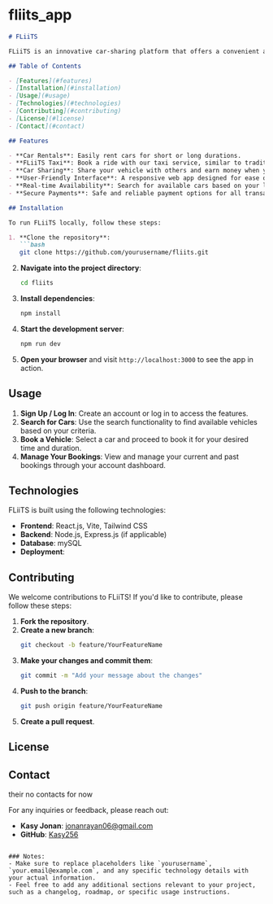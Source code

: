 # fliits_app

```markdown
# FLiiTS

FLiiTS is an innovative car-sharing platform that offers a convenient and flexible way to access vehicles for rental, taxi services, and more. Our goal is to provide a seamless experience for users looking to rent or share cars, ensuring they have reliable transportation when they need it.

## Table of Contents

- [Features](#features)
- [Installation](#installation)
- [Usage](#usage)
- [Technologies](#technologies)
- [Contributing](#contributing)
- [License](#license)
- [Contact](#contact)

## Features

- **Car Rentals**: Easily rent cars for short or long durations.
- **FLiiTS Taxi**: Book a ride with our taxi service, similar to traditional cab services.
- **Car Sharing**: Share your vehicle with others and earn money when you're not using it.
- **User-Friendly Interface**: A responsive web app designed for ease of use on both desktop and mobile devices.
- **Real-time Availability**: Search for available cars based on your location, time, and date.
- **Secure Payments**: Safe and reliable payment options for all transactions.

## Installation

To run FLiiTS locally, follow these steps:

1. **Clone the repository**:
   ```bash
   git clone https://github.com/yourusername/fliits.git
   ```

2. **Navigate into the project directory**:
   ```bash
   cd fliits
   ```

3. **Install dependencies**:
   ```bash
   npm install
   ```

4. **Start the development server**:
   ```bash
   npm run dev
   ```

5. **Open your browser** and visit `http://localhost:3000` to see the app in action.

## Usage

1. **Sign Up / Log In**: Create an account or log in to access the features.
2. **Search for Cars**: Use the search functionality to find available vehicles based on your criteria.
3. **Book a Vehicle**: Select a car and proceed to book it for your desired time and duration.
4. **Manage Your Bookings**: View and manage your current and past bookings through your account dashboard.

## Technologies

FLiiTS is built using the following technologies:

- **Frontend**: React.js, Vite, Tailwind CSS
- **Backend**: Node.js, Express.js (if applicable)
- **Database**: mySQL
- **Deployment**: 

## Contributing

We welcome contributions to FLiiTS! If you'd like to contribute, please follow these steps:

1. **Fork the repository**.
2. **Create a new branch**:
   ```bash
   git checkout -b feature/YourFeatureName
   ```
3. **Make your changes and commit them**:
   ```bash
   git commit -m "Add your message about the changes"
   ```
4. **Push to the branch**:
   ```bash
   git push origin feature/YourFeatureName
   ```
5. **Create a pull request**.

## License



## Contact

their no contacts for now

For any inquiries or feedback, please reach out:

- **Kasy Jonan**: [jonanrayan06@gmail.com](mailto:your.email@example.com)
- **GitHub**: [Kasy256](https://github.com/yourusername)
```

### Notes:
- Make sure to replace placeholders like `yourusername`, `your.email@example.com`, and any specific technology details with your actual information.
- Feel free to add any additional sections relevant to your project, such as a changelog, roadmap, or specific usage instructions.

